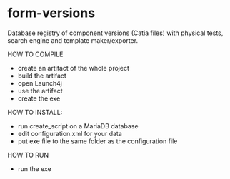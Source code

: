 # form-versions
Database registry of component versions (Catia files) with physical tests, search engine and template maker/exporter.

HOW TO COMPILE
- create an artifact of the whole project
- build the artifact
- open Launch4j
- use the artifact
- create the exe

HOW TO INSTALL:
- run create_script on a MariaDB database
- edit configuration.xml for your data
- put exe file to the same folder as the configuration file

HOW TO RUN
- run the exe

